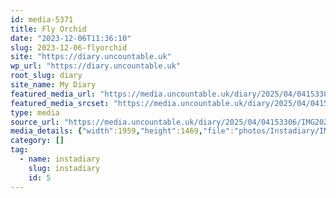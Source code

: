 ```yaml
---
id: media-5371
title: Fly Orchid
date: "2023-12-06T11:36:10"
slug: 2023-12-06-flyorchid
site: "https://diary.uncountable.uk"
wp_url: "https://diary.uncountable.uk"
root_slug: diary
site_name: My Diary
featured_media_url: "https://media.uncountable.uk/diary/2025/04/04153306/IMG20231206113610.webp"
featured_media_srcset: "https://media.uncountable.uk/diary/2025/04/04153306/IMG20231206113610-300x225.webp 300w, https://media.uncountable.uk/diary/2025/04/04153306/IMG20231206113610-1024x768.webp 1024w, https://media.uncountable.uk/diary/2025/04/04153306/IMG20231206113610-150x150.webp 150w, https://media.uncountable.uk/diary/2025/04/04153306/IMG20231206113610-640x480.webp 640w, https://media.uncountable.uk/diary/2025/04/04153306/IMG20231206113610.webp 1959w"
type: media
source_url: "https://media.uncountable.uk/diary/2025/04/04153306/IMG20231206113610.webp"
media_details: {"width":1959,"height":1469,"file":"photos/Instadiary/IMG20231206113610.webp","filesize":191156,"sizes":{"medium":{"file":"IMG20231206113610-300x225.webp","width":300,"height":225,"filesize":33014,"mime_type":"image/webp","source_url":"https://media.uncountable.uk/diary/2025/04/04153306/IMG20231206113610-300x225.webp"},"large":{"file":"IMG20231206113610-1024x768.webp","width":1024,"height":768,"filesize":198146,"mime_type":"image/webp","source_url":"https://media.uncountable.uk/diary/2025/04/04153306/IMG20231206113610-1024x768.webp"},"thumbnail":{"file":"IMG20231206113610-150x150.webp","width":150,"height":150,"filesize":12698,"mime_type":"image/webp","source_url":"https://media.uncountable.uk/diary/2025/04/04153306/IMG20231206113610-150x150.webp"},"mobwidth":{"file":"IMG20231206113610-640x480.webp","width":640,"height":480,"filesize":110608,"mime_type":"image/webp","source_url":"https://media.uncountable.uk/diary/2025/04/04153306/IMG20231206113610-640x480.webp"},"full":{"file":"IMG20231206113610.webp","width":1959,"height":1469,"mime_type":"image/webp","source_url":"https://media.uncountable.uk/diary/2025/04/04153306/IMG20231206113610.webp"}},"image_meta":{"aperture":"0","credit":"","camera":"","caption":"","created_timestamp":"0","copyright":"","focal_length":"0","iso":"0","shutter_speed":"0","title":"","orientation":"0","keywords":[]}}
category: []
tag:
  - name: instadiary
    slug: instadiary
    id: 5
---
```


